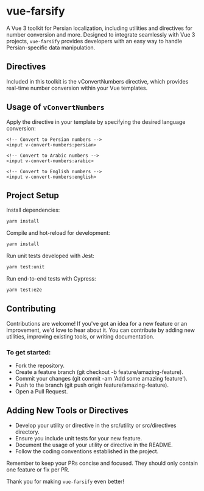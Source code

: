 # vue-farsify

A Vue 3 toolkit for Persian localization, including utilities and directives for number conversion and more. Designed to integrate seamlessly with Vue 3 projects, `vue-farsify` provides developers with an easy way to handle Persian-specific data manipulation.

## Directives

Included in this toolkit is the vConvertNumbers directive, which provides real-time number conversion within your Vue templates.

## Usage of `vConvertNumbers`

Apply the directive in your template by specifying the desired language conversion:

```vue
<!-- Convert to Persian numbers -->
<input v-convert-numbers:persian>

<!-- Convert to Arabic numbers -->
<input v-convert-numbers:arabic>

<!-- Convert to English numbers -->
<input v-convert-numbers:english>
```

## Project Setup

Install dependencies:

```sh
yarn install
```

Compile and hot-reload for development:

```sh
yarn install
```

Run unit tests developed with Jest:

```sh
yarn test:unit
```

Run end-to-end tests with Cypress:

```sh
yarn test:e2e
```

## Contributing

Contributions are welcome! If you've got an idea for a new feature or an improvement, we'd love to hear about it. You can contribute by adding new utilities, improving existing tools, or writing documentation.

### To get started:

- Fork the repository.
- Create a feature branch (git checkout -b feature/amazing-feature).
- Commit your changes (git commit -am 'Add some amazing feature').
- Push to the branch (git push origin feature/amazing-feature).
- Open a Pull Request.

## Adding New Tools or Directives

- Develop your utility or directive in the src/utility or src/directives directory.
- Ensure you include unit tests for your new feature.
- Document the usage of your utility or directive in the README.
- Follow the coding conventions established in the project.

Remember to keep your PRs concise and focused. They should only contain one feature or fix per PR.

Thank you for making `vue-farsify` even better!
